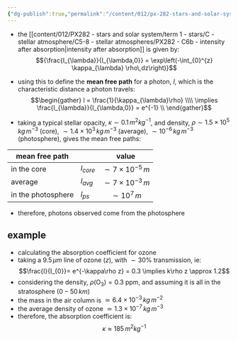 ```yaml
---
{"dg-publish":true,"permalink":"/content/012/px-282-stars-and-solar-system/term-1-stars/c-stellar-atmosphere/c5-8-stellar-atmospheres/px-282-c7-mean-free-path/","noteIcon":"1","created":"2025-08-27T13:14:15.675+01:00","updated":"2024-12-22T12:55:13.000+00:00"}
---
```


- the [[content/012/PX282 - stars and solar system/term 1 - stars/C - stellar atmosphere/C5-8 - stellar atmospheres/PX282 - C6b - intensity after absorption\|intensity after absorption]] is given by:
$${\frac{I_{\lambda}}{I_{\lambda,0}} = \exp\left(-\int_{0}^{z} \kappa_{\lambda} \rho\,dz\right)}$$
- using this to define the **mean free path** for a photon, $l$, which is the characteristic distance a photon travels: 
$$\begin{gather}
l = \frac{1}{\kappa_{\lambda}\rho} \\\\
\implies \frac{I_{\lambda}}{I_{\lambda,0}} = e^{-1} \\ 
\end{gather}$$

- taking a typical stellar opacity, $\kappa\sim0.1\,m^{2}kg^{-1}$, and density, $\rho\sim 1.5\times10^{5}\,kg\,m^{-3}$ (core), $\sim 1.4\times10^{3}\,kg\,m^{-3}$ (average), $\sim 10^{-6}\,kg\,m^{-3}$ (photosphere), gives the mean free paths:

| mean free path     |            |          value           |
| ------------------ | ---------- | :----------------------: |
| in the core        | $l_{core}$ | $\sim 7\times10^{-5}\,m$ |
| average            | $l_{avg}$  | $\sim 7\times10^{-3}\,m$ |
| in the photosphere | $l_{ps}$   |     $\sim 10^{7}\,m$     |
- therefore, photons observed come from the photosphere
## example
- calculating the absorption coefficient for ozone
- taking a $9.5\,\mu m$ line of ozone $(z)$, with $\sim30\%$ transmission, ie:
$$\frac{I}{I_{0}}= e^{-\kappa\rho z} = 0.3 \implies k\rho z \approx 1.2$$
- considering the density, $\rho(\text{O}_{3}) = 0.3~$ppm, and assuming it is all in the stratosphere $(0-50\,km)$ 
- the mass in the air column is $\simeq 6.4\times10^{-3}\,kg\,m^{-2}$
- the average density of ozone $\simeq 1.3\times10^{-7}\,kg\,m^{-3}$
- therefore, the absorption coefficient is: 
$$\kappa \approx 185\,m^{2}kg^{-1}$$
